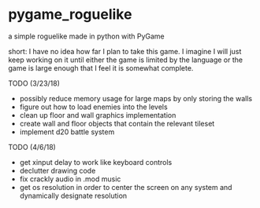 # pygame_roguelike
a simple roguelike made in python with PyGame

short:
I have no idea how far I plan to take this game. I imagine I will just keep working on it until either the game is limited by the language or the game is large enough that I feel it is somewhat complete.

 TODO (3/23/18)
 - possibly reduce memory usage for large maps by only storing the walls
 - figure out how to load enemies into the levels
 - clean up floor and wall graphics implementation
 - create wall and floor objects that contain the relevant tileset
 - implement d20 battle system 
 
 TODO (4/6/18)
 - get xinput delay to work like keyboard controls
 - declutter drawing code
 - fix crackly audio in .mod music
 - get os resolution in order to center the screen on any system and dynamically designate resolution
